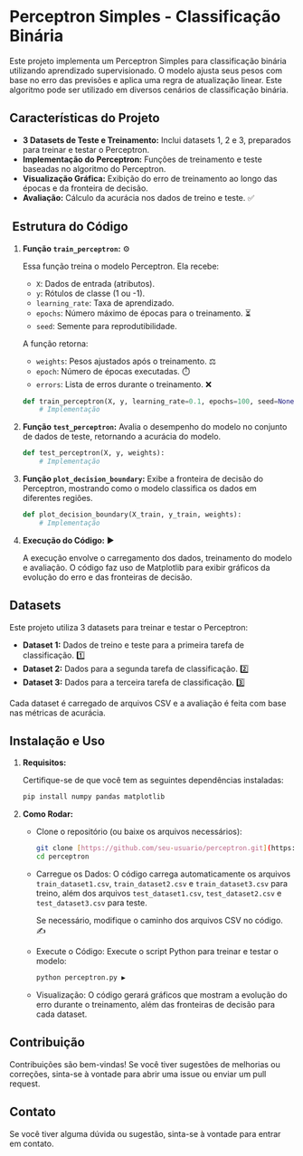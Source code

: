#  Perceptron Simples - Classificação Binária 

Este projeto implementa um Perceptron Simples para classificação binária utilizando aprendizado supervisionado. O modelo ajusta seus pesos com base no erro das previsões e aplica uma regra de atualização linear. Este algoritmo pode ser utilizado em diversos cenários de classificação binária.

##  Características do Projeto

* **3 Datasets de Teste e Treinamento:** Inclui datasets 1, 2 e 3, preparados para treinar e testar o Perceptron.
* **Implementação do Perceptron:** Funções de treinamento e teste baseadas no algoritmo do Perceptron.
* **Visualização Gráfica:** Exibição do erro de treinamento ao longo das épocas e da fronteira de decisão.
* **Avaliação:** Cálculo da acurácia nos dados de treino e teste. ✅

## ️ Estrutura do Código

1.  **Função `train_perceptron`:** ⚙️

    Essa função treina o modelo Perceptron. Ela recebe:

    * `X`: Dados de entrada (atributos).
    * `y`: Rótulos de classe (1 ou -1). ️
    * `learning_rate`: Taxa de aprendizado. 
    * `epochs`: Número máximo de épocas para o treinamento. ⏳
    * `seed`: Semente para reprodutibilidade. 

    A função retorna:

    * `weights`: Pesos ajustados após o treinamento. ⚖️
    * `epoch`: Número de épocas executadas. ⏱️
    * `errors`: Lista de erros durante o treinamento. ❌

    ```python
    def train_perceptron(X, y, learning_rate=0.1, epochs=100, seed=None):
        # Implementação 
    ```

2.  **Função `test_perceptron`:** Avalia o desempenho do modelo no conjunto de dados de teste, retornando a acurácia do modelo.

    ```python
    def test_perceptron(X, y, weights):
        # Implementação 
    ```

3.  **Função `plot_decision_boundary`:** Exibe a fronteira de decisão do Perceptron, mostrando como o modelo classifica os dados em diferentes regiões.

    ```python
    def plot_decision_boundary(X_train, y_train, weights):
        # Implementação 
    ```

4.  **Execução do Código:** ▶️

    A execução envolve o carregamento dos dados, treinamento do modelo e avaliação. O código faz uso de Matplotlib para exibir gráficos da evolução do erro e das fronteiras de decisão.

##  Datasets

Este projeto utiliza 3 datasets para treinar e testar o Perceptron:

* **Dataset 1:** Dados de treino e teste para a primeira tarefa de classificação. 1️⃣
* **Dataset 2:** Dados para a segunda tarefa de classificação. 2️⃣
* **Dataset 3:** Dados para a terceira tarefa de classificação. 3️⃣

Cada dataset é carregado de arquivos CSV e a avaliação é feita com base nas métricas de acurácia.

##  Instalação e Uso

1.  **Requisitos:**

    Certifique-se de que você tem as seguintes dependências instaladas:

    ```bash
    pip install numpy pandas matplotlib 
    ```

2.  **Como Rodar:**

    * Clone o repositório (ou baixe os arquivos necessários):

        ```bash
        git clone [https://github.com/seu-usuario/perceptron.git](https://github.com/seu-usuario/perceptron.git) 
        cd perceptron 
        ```

    * Carregue os Dados: O código carrega automaticamente os arquivos `train_dataset1.csv`, `train_dataset2.csv` e `train_dataset3.csv` para treino, além dos arquivos `test_dataset1.csv`, `test_dataset2.csv` e `test_dataset3.csv` para teste.

        Se necessário, modifique o caminho dos arquivos CSV no código. ✍️

    * Execute o Código: Execute o script Python para treinar e testar o modelo:

        ```bash
        python perceptron.py ▶️
        ```

    * Visualização: O código gerará gráficos que mostram a evolução do erro durante o treinamento, além das fronteiras de decisão para cada dataset.

##  Contribuição

Contribuições são bem-vindas! Se você tiver sugestões de melhorias ou correções, sinta-se à vontade para abrir uma issue ou enviar um pull request. 

##  Contato

Se você tiver alguma dúvida ou sugestão, sinta-se à vontade para entrar em contato. 